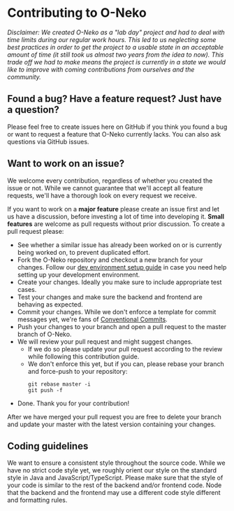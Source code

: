 # Contributing to O-Neko

*Disclaimer: We created O-Neko as a "lab day" project and had to deal with time limits during our regular
work hours. This led to us neglecting some best practices in order to get the project to a usable state in an acceptable amount of time (it still took us almost two years from the idea to now). This trade off we had to make means the project is 
currently in a state we would like to improve with coming contributions from ourselves and the community.*

## Found a bug? Have a feature request? Just have a question?

Please feel free to create issues here on GitHub if you think you found a bug or want to request a feature that O-Neko currently lacks. You can also ask questions via GitHub issues.

## Want to work on an issue?

We welcome every contribution, regardless of whether you created the issue or not. While we cannot guarantee that we'll 
accept all feature requests, we'll have a thorough look on every request we receive.

If you want to work on a **major feature** please create an issue first and let us have a discussion, before investing
a lot of time into developing it. **Small features** are welcome as pull requests without prior discussion. To create a 
pull request please:

* See whether a similar issue has already been worked on or is currently being worked on, to prevent duplicated effort.
* Fork the O-Neko repository and checkout a new branch for your changes. Follow our [dev environment setup guide](./DEV_ENVIRONMENT.md) in case you need help setting up your development environment.
* Create your changes. Ideally you make sure to include appropriate test cases.
* Test your changes and make sure the backend and frontend are behaving as expected.
* Commit your changes. While we don't enforce a template for commit messages yet, we're fans of 
[Conventional Commits](https://www.conventionalcommits.org).
* Push your changes to your branch and open a pull request to the master branch of O-Neko.
* We will review your pull request and might suggest changes.
  * If we do so please update your pull request according to
the review while following this contribution guide. 
  * We don't enforce this yet, but if you can, please rebase your branch and force-push to your repository:
      ```
      git rebase master -i
      git push -f
      ```
* Done. Thank you for your contribution!

After we have merged your pull request you are free to delete your branch and update your master with the latest version
containing your changes.

## Coding guidelines

We want to ensure a consistent style throughout the source code. While we have no strict code style yet, we roughly
orient our style on the standard style in Java and JavaScript/TypeScript. Please make sure that the style of your code
is similar to the rest of the backend and/or frontend code. Node that the backend and the frontend may use a different 
code style different and formatting rules. 